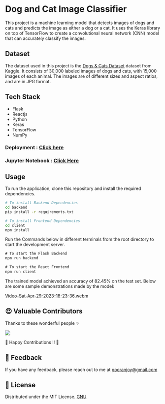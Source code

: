 # Dog and Cat Image Classifier
This project is a machine learning model that detects images of dogs and cats and predicts the image as either a dog or a cat. It uses the Keras library on top of TensorFlow to create a convolutional neural network (CNN) model that can accurately classify the images.

## Dataset
The dataset used in this project is the [Dogs & Cats Dataset](https://www.kaggle.com/datasets/unmoved/30k-cats-and-dogs-150x150-greyscale) dataset from Kaggle. It consists of 30,000 labeled images of dogs and cats, with 15,000 images of each animal. The images are of different sizes and aspect ratios, and are in JPG format.

## Tech Stack
- Flask
- Reactjs
- Python 
- Keras
- TensorFlow
- NumPy

### Deployment : [Click here](https://dog-cat-detector.onrender.com/)

### Jupyter Notebook : [Click Here](https://github.com/pooranjoyb/Dogs_Cats_Detector/blob/master/backend/model/cats-dogs-detector.ipynb)

## Usage
To run the application, clone this repository and install the required dependencies.

```bash
# To install Backend Dependencies
cd backend
pip install -r requirements.txt

# To install Frontend Dependencies
cd client
npm install
```
Run the Commands below in different terminals from the root directory to start the development server.
```js
# To start the Flask Backend
npm run backend

# To start the React Frontend
npm run client
```

The trained model achieved an accuracy of 82.45% on the test set. 
Below are some sample demonstrations made by the model:

[Video-Sat-Apr-29-2023-18-23-36.webm](https://user-images.githubusercontent.com/90945182/235303554-f73abfb8-4eb9-465e-8d54-28f935734591.webm)

## 😍 Valuable Contributors

Thanks to these wonderful people ✨

<a href="https://github.com/pooranjoyb/Dogs_Cats_Detector/graphs/contributors">
  <img src="https://contrib.rocks/image?repo=pooranjoyb/Dogs_Cats_Detector" />
</a>

💙 Happy Contributions !! 💙

## 📝 Feedback

If you have any feedback, please reach out to me at pooranjoy@gmail.com

## 📜 License 

Distributed under the MIT License. 
[GNU](LICENSE)

